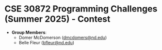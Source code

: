 # CSE 30872 Programming Challenges (Summer 2025) - Contest

- **Group Members**: 
    - Domer McDomerson (dmcdomers@nd.edu) 
    - Belle Fleur (bfleur@nd.edu) 
